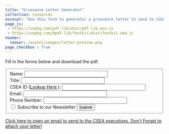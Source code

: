 ```yaml
---
title: "Grievance Letter Generator"
collection: resources
excerpt: "Use this form to generator a grievance letter to send to CSEA"
page_js:
 - https://unpkg.com/pdf-lib/dist/pdf-lib.min.js
 - https://unpkg.com/@pdf-lib/fontkit/dist/fontkit.umd.js
header:
  teaser: /assets/images/letter-preview.png
page_checkbox : True
---
```



Fill in the forms below and download the pdf.
<form>
  <fieldset>
    Name: <input type="text" size="30" id="name"><br>
    Title: <input type="text" size="30" id="title"><br>
    CSEA ID (<a href="https://cseany.org/csea-member-id-lookup">Lookup Here </a>): <input type="test" size="30" id="csea_id"><br>
    Email: <input type="text" size="30" id="email"><br>
    Phone Number: <input type="text" size="30" id="phone"><br>
    <label for="newsletter" style="word-wrap:break-word">
      <input type="checkbox" class="larger-checkbox" id="newsletter" value=""/>   Subscribe to our Newsletter
    </label>
    <input type="button" value="Submit" class="btn--x-large" onclick="test()"/>
  </fieldset>
</form>

<script>

  const fetchBinaryAsset = (asset) =>
    fetch(`/assets/${asset}`).then((res) => res.arrayBuffer());

  const fetchStringAsset = (asset) =>
    fetch(`/assets/${asset}`).then((res) => res.text());

  const renderInIframe = (pdfBytes) => {
    const blob = new Blob([pdfBytes], { type: 'application/pdf' });
    const blobUrl = URL.createObjectURL(blob);
    document.getElementById('iframe').src = blobUrl;
  };

  const downloadPdf = (pdfBytes) => {
    const link = document.createElement('a');
    const blob = new Blob([pdfBytes], { type: 'application/pdf' });
    link.href = URL.createObjectURL(blob);
    link.download = "CSEA_Letter.pdf";
    document.body.append(link);
    link.click();
    link.remove();
    // in case the Blob uses a lot of memory
    setTimeout(() => URL.revokeObjectURL(link.href), 7000);
  };

  async function test() {
  const {
    clip,
    clipEvenOdd,
    closePath,
    cmyk,
    degrees,
    drawRectangle,
    endPath,
    grayscale,
    LineCapStyle,
    setLineJoin,
    LineJoinStyle,
    typedArrayFor,
    lineTo,
    moveTo,
    PDFDocument,
    popGraphicsState,
    pushGraphicsState,
    rgb,
    StandardFonts,
    AFRelationship,
  } = PDFLib;

// These should be Uint8Arrays or ArrayBuffers
// This data can be obtained in a number of different ways
// If your running in a Node environment, you could use fs.readFile()
// In the browser, you could make a fetch() call and use res.arrayBuffer()

const fonturl = "/assets/fonts/Carolina.ttf"
const fontBytes = await fetch(fonturl).then((res) => res.arrayBuffer())

// Load a PDF with form fields
const pdfDoc = await PDFDocument.load(
  await fetchBinaryAsset('pdfs/Letter to CSEA-Fillable.pdf'),
);
//Subscribe to newletter if checked
const email = document.getElementById("email").value;


const nlurl = "https://api.follow.it/subscription-form/ZjlOaGpqMno1MVFTTDU2WldkbmRTN0lpMkN1NlpHRDRnWlpQK01rV0swdjdqWHFVTjZEZVYvL2M4YUJhZHN3WHVUaHpkU2ppVGZYVGFUODZCTnBJb1cyQlovVHI5ZVo3RVhxcTUwbFYxekQvQ2ovaGptTzVrWmdYaHQvTyswZXJ8eTd4RTdoc1YvQUhPbXpHbnZXMGZmS1VNM3dXN0NaRzZMcTA3eFRLTmVHWT0=/8"
if (document.getElementById("newsletter").checked){
  await fetch(nlurl, {
      method : 'POST',
      mode : 'no-cors',
      body : JSON.stringify(`email: ${email}`)
  }).then((response) => {
    if (!response.redirected) {
      throw new Error('Network response was not OK');
    }
    return response.blob();
  }).catch((error) => {
    console.error('There has been a problem with your fetch operation:', error);
  });
}


// Get the form containing all the fields
const form = pdfDoc.getForm()

pdfDoc.registerFontkit(fontkit)
const timesRoman = await pdfDoc.embedFont(StandardFonts.TimesRoman)
const carolina =  await pdfDoc.embedFont(fontBytes)

// Get all fields in the PDF by their names
const nameField = form.getTextField('Name')
const idField = form.getTextField('CSEA_ID')
const emailField = form.getTextField('Email')
const phoneField = form.getTextField('Phone')
const titleField = form.getTextField('Title')
const signField = form.getTextField('sign')



// Fill in the basic info fields
nameField.setText(document.getElementById('name').value)
idField.setText(document.getElementById('csea_id').value)
emailField.setText(document.getElementById('email').value)
phoneField.setText(document.getElementById('phone').value)
titleField.setText(document.getElementById('title').value)
signField.setText(document.getElementById('name').value)

form.updateFieldAppearances(timesRoman);

signField.updateAppearances(carolina);

form.flatten();
// Serialize the PDFDocument to bytes (a Uint8Array)
const pdfBytes = await pdfDoc.save()

// For example, `pdfBytes` can be:
//   • Written to a file in Node
//   • Downloaded from the browser
//   • Rendered in an <iframe>

  //renderInIframe(pdfBytes)
  downloadPdf(pdfBytes)
}

</script>

<a href="mailto:nick@ncseasonal.com?subject=Grievance&body=Please%20find%20my%20grievance%20letter%20attached%20">Click here to open an email to send to the CSEA executives.
Don't Forget to attach your letter!</a>
